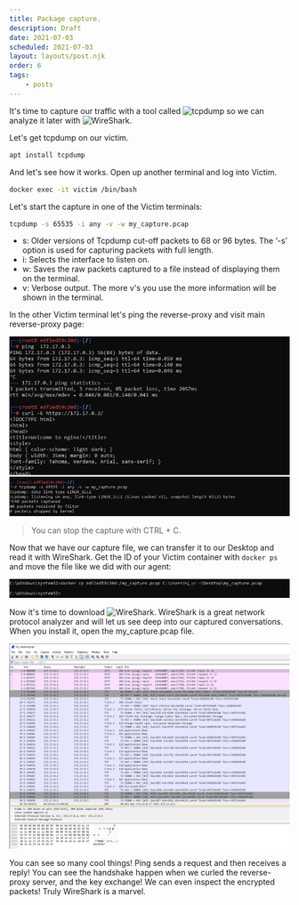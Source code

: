 ```yaml
---
title: Package capture.
description: Draft
date: 2021-07-03
scheduled: 2021-07-03
layout: layouts/post.njk
order: 6
tags:
    - posts
---
```


It's time to capture our traffic with a tool called ![tcpdump](https://www.tcpdump.org/) so we can analyze it later with ![WireShark](https://www.wireshark.org/).

Let's get tcpdump on our victim.

``` bash
apt install tcpdump
```

And let's see how it works. Open up another terminal and log into Victim.

``` bash
docker exec -it victim /bin/bash
```

Let's start the capture in one of the Victim terminals:

``` bash
tcpdump -s 65535 -i any -v -w my_capture.pcap
```

- s: Older versions of Tcpdump cut-off packets to 68 or 96 bytes. The ‘-s’ option is used for capturing packets with full length.
- i: Selects the interface to listen on.
- w: Saves the raw packets captured to a file instead of displaying them on the terminal. 
- v: Verbose output. The more v's you use the more information will be shown in the terminal.

In the other Victim terminal let's ping the reverse-proxy and visit main reverse-proxy page:

![ping and curl test](/img/remote/ping-curl-test.png)
![tcpdump test](/img/remote/tcpdump-test.png)

>You can stop the capture with CTRL + C.

Now that we have our capture file, we can transfer it to our Desktop and read it with WireShark.
Get the ID of your Victim container with `docker ps` and move the file like we did with our agent:

![move the capture](/img/remote/move-capture.png)

Now it's time to download ![WireShark](https://www.wireshark.org/#download).
WireShark is a great network protocol analyzer and will let us see deep into our captured conversations.
When you install it, open the my_capture.pcap file.

![capture](/img/remote/my-capture.png)

You can see so many cool things!
Ping sends a request and then receives a reply!
You can see the handshake happen when we curled the reverse-proxy server, and the key exchange!
We can even inspect the encrypted packets!
Truly WireShark is a marvel.
